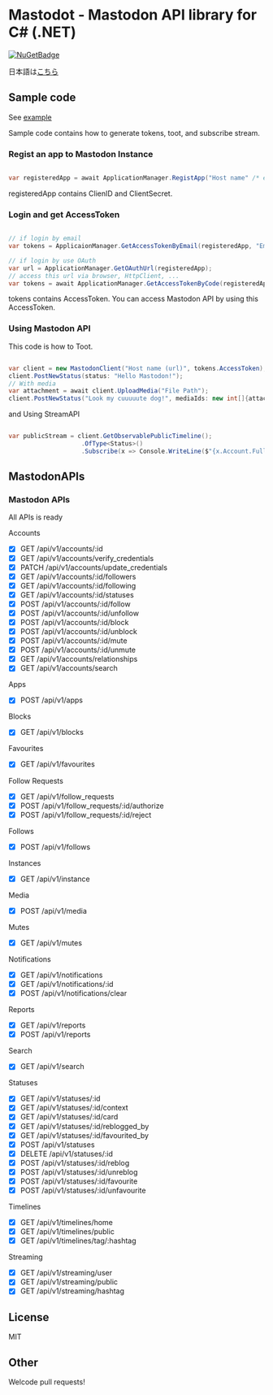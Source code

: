 # Mastodot - Mastodon API library for C# (.NET)

 [![NuGetBadge](https://img.shields.io/nuget/v/Mastodot.svg)](https://www.nuget.org/packages/Mastodot)

日本語は[こちら](https://github.com/yamachu/Mastodot/blob/master/README.ja.md)


## Sample code

See [example](https://github.com/yamachu/Mastodot/blob/master/example/Program.cs)

Sample code contains how to generate tokens, toot, and subscribe stream.

### Regist an app to Mastodon Instance

```csharp

var registeredApp = await ApplicationManager.RegistApp("Host name" /* ex: mastodon.cloud */, "Your Application Name", Scope.Read | Scope.Write | Scope.Follow);

```

registeredApp contains ClienID and ClientSecret.

### Login and get AccessToken

```csharp

// if login by email
var tokens = ApplicaionManager.GetAccessTokenByEmail(registeredApp, "Email", "Password");

// if login by use OAuth
var url = ApplicationManager.GetOAuthUrl(registeredApp);
// access this url via browser, HttpClient, ...
var tokens = await ApplicationManager.GetAccessTokenByCode(registeredApp, "Code that Browser shows");

```

tokens contains AccessToken.
You can access Mastodon API by using this AccessToken.

### Using Mastodon API

This code is how to Toot.

```csharp

var client = new MastodonClient("Host name (url)", tokens.AccessToken);
client.PostNewStatus(status: "Hello Mastodon!");
// With media
var attachment = await client.UploadMedia("File Path");
client.PostNewStatus("Look my cuuuuute dog!", mediaIds: new int[]{attachment.Id});

```

and Using StreamAPI

```csharp

var publicStream = client.GetObservablePublicTimeline();
                    .OfType<Status>()
                    .Subscribe(x => Console.WriteLine($"{x.Account.FullUserName} Tooted: {x.Content}"));

```

## MastodonAPIs

### Mastodon APIs

All APIs is ready

Accounts
- [x]  GET /api/v1/accounts/:id
- [x]  GET /api/v1/accounts/verify_credentials
- [x]  PATCH /api/v1/accounts/update_credentials
- [x]  GET /api/v1/accounts/:id/followers
- [x]  GET /api/v1/accounts/:id/following
- [x]  GET /api/v1/accounts/:id/statuses
- [x]  POST /api/v1/accounts/:id/follow
- [x]  POST /api/v1/accounts/:id/unfollow
- [x]  POST /api/v1/accounts/:id/block
- [x]  POST /api/v1/accounts/:id/unblock
- [x]  POST /api/v1/accounts/:id/mute
- [x]  POST /api/v1/accounts/:id/unmute
- [x]  GET /api/v1/accounts/relationships
- [x]  GET /api/v1/accounts/search

Apps
- [x]  POST /api/v1/apps

Blocks
- [x]  GET /api/v1/blocks

Favourites
- [x]  GET /api/v1/favourites

Follow Requests
- [x]  GET /api/v1/follow_requests
- [x]  POST /api/v1/follow_requests/:id/authorize
- [x]  POST /api/v1/follow_requests/:id/reject

Follows
- [x]  POST /api/v1/follows

Instances
- [x]  GET /api/v1/instance

Media
- [x]  POST /api/v1/media

Mutes
- [x]  GET /api/v1/mutes

Notifications
- [x]  GET /api/v1/notifications
- [x]  GET /api/v1/notifications/:id
- [x]  POST /api/v1/notifications/clear

Reports
- [x]  GET /api/v1/reports
- [x]  POST /api/v1/reports

Search
- [x]  GET /api/v1/search

Statuses
- [x]  GET /api/v1/statuses/:id
- [x]  GET /api/v1/statuses/:id/context
- [x]  GET /api/v1/statuses/:id/card
- [x]  GET /api/v1/statuses/:id/reblogged_by
- [x]  GET /api/v1/statuses/:id/favourited_by
- [x]  POST /api/v1/statuses
- [x]  DELETE /api/v1/statuses/:id
- [x]  POST /api/v1/statuses/:id/reblog
- [x]  POST /api/v1/statuses/:id/unreblog
- [x]  POST /api/v1/statuses/:id/favourite
- [x]  POST /api/v1/statuses/:id/unfavourite

Timelines
- [x]  GET /api/v1/timelines/home
- [x]  GET /api/v1/timelines/public
- [x]  GET /api/v1/timelines/tag/:hashtag

Streaming
- [x] GET /api/v1/streaming/user
- [x] GET /api/v1/streaming/public
- [x] GET /api/v1/streaming/hashtag

## License

MIT

## Other

Welcode pull requests!
